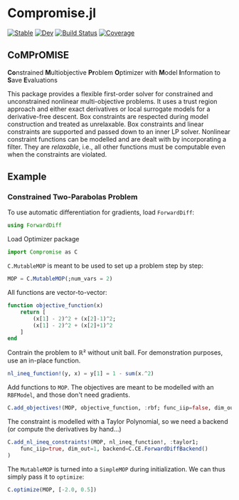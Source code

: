 # Compromise.jl

[![Stable](https://img.shields.io/badge/docs-stable-blue.svg)](https://manuelbb-upb.github.io/Compromise.jl/stable/)
[![Dev](https://img.shields.io/badge/docs-dev-blue.svg)](https://manuelbb-upb.github.io/Compromise.jl/dev/)
[![Build Status](https://github.com/manuelbb-upb/Compromise.jl/actions/workflows/CI.yml/badge.svg?branch=main)](https://github.com/manuelbb-upb/Compromise.jl/actions/workflows/CI.yml?query=branch%3Amain)
[![Coverage](https://codecov.io/gh/manuelbb-upb/Compromise.jl/branch/main/graph/badge.svg)](https://codecov.io/gh/manuelbb-upb/Compromise.jl)

## CoMPrOMISE
**Co**nstrained **M**ultiobjective **Pr**oblem **O**ptimizer with **M**odel **I**nformation to **S**ave **E**valuations

This package provides a flexible first-order solver for constrained and unconstrained 
nonlinear multi-objective problems.
It uses a trust region approach and either exact derivatives or local surrogate models for 
a derivative-free descent.
Box constraints are respected during model construction and treated as unrelaxable.
Box constraints and linear constraints are supported and passed down to an inner LP solver.
Nonlinear constraint functions can be modelled and are dealt with by incorporating a filter. 
They are *relaxable*, i.e., all other functions must be computable even when the 
constraints are violated.

## Example

### Constrained Two-Parabolas Problem

To use automatic differentiation for gradients, load `ForwardDiff`:
```julia
using ForwardDiff
```

Load Optimizer package
```julia
import Compromise as C
```

`C.MutableMOP` is meant to be used to set up a problem
step by step:
```julia
MOP = C.MutableMOP(;num_vars = 2)
```

All functions are vector-to-vector:
```julia
function objective_function(x)
    return [
        (x[1] - 2)^2 + (x[2]-1)^2;
        (x[1] - 2)^2 + (x[2]+1)^2
    ]
end
```

Contrain the problem to ℝ² without unit ball.
For demonstration purposes, use an in-place function.
```julia
nl_ineq_function!(y, x) = y[1] = 1 - sum(x.^2)
```
Add functions to `MOP`.
The objectives are meant to be modelled with an `RBFModel`,
and those don't need gradients.
```julia
C.add_objectives!(MOP, objective_function, :rbf; func_iip=false, dim_out=2)
```

The constraint is modelled with a Taylor Polynomial,
so we need a backend (or compute the derivatives by hand...)
```julia
C.add_nl_ineq_constraints!(MOP, nl_ineq_function!, :taylor1; 
    func_iip=true, dim_out=1, backend=C.CE.ForwardDiffBackend()
)
```
The `MutableMOP` is turned into a `SimpleMOP` during initialization.
We can thus simply pass it to `optimize`:
```julia
C.optimize(MOP, [-2.0, 0.5])
```
